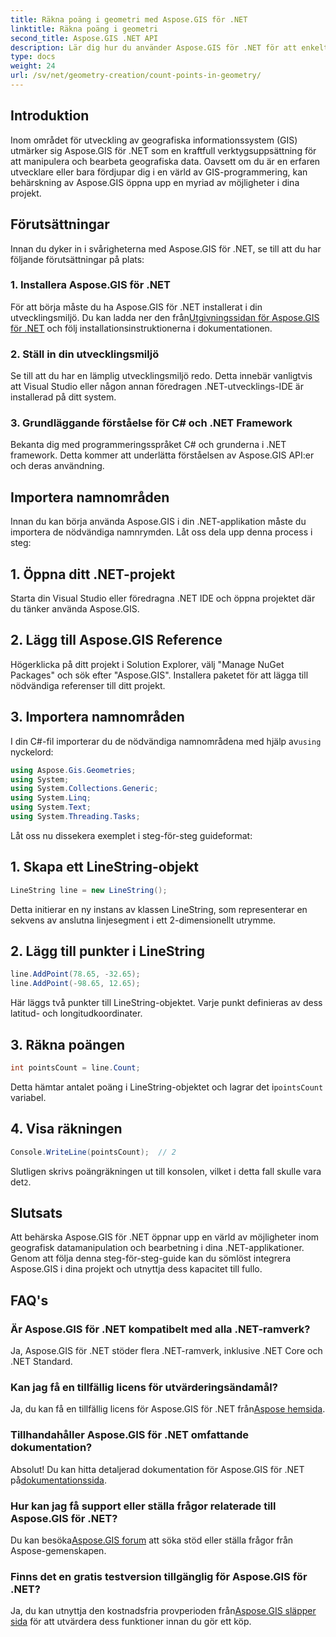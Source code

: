 ```yaml
---
title: Räkna poäng i geometri med Aspose.GIS för .NET
linktitle: Räkna poäng i geometri
second_title: Aspose.GIS .NET API
description: Lär dig hur du använder Aspose.GIS för .NET för att enkelt manipulera geografiska data. Omfattande tutorials tillgängliga.
type: docs
weight: 24
url: /sv/net/geometry-creation/count-points-in-geometry/
---
```

## Introduktion
Inom området för utveckling av geografiska informationssystem (GIS) utmärker sig Aspose.GIS för .NET som en kraftfull verktygsuppsättning för att manipulera och bearbeta geografiska data. Oavsett om du är en erfaren utvecklare eller bara fördjupar dig i en värld av GIS-programmering, kan behärskning av Aspose.GIS öppna upp en myriad av möjligheter i dina projekt.
## Förutsättningar
Innan du dyker in i svårigheterna med Aspose.GIS för .NET, se till att du har följande förutsättningar på plats:
### 1. Installera Aspose.GIS för .NET
 För att börja måste du ha Aspose.GIS för .NET installerat i din utvecklingsmiljö. Du kan ladda ner den från[Utgivningssidan för Aspose.GIS för .NET](https://releases.aspose.com/gis/net/) och följ installationsinstruktionerna i dokumentationen.
### 2. Ställ in din utvecklingsmiljö
Se till att du har en lämplig utvecklingsmiljö redo. Detta innebär vanligtvis att Visual Studio eller någon annan föredragen .NET-utvecklings-IDE är installerad på ditt system.
### 3. Grundläggande förståelse för C# och .NET Framework
Bekanta dig med programmeringsspråket C# och grunderna i .NET framework. Detta kommer att underlätta förståelsen av Aspose.GIS API:er och deras användning.

## Importera namnområden
Innan du kan börja använda Aspose.GIS i din .NET-applikation måste du importera de nödvändiga namnrymden. Låt oss dela upp denna process i steg:
## 1. Öppna ditt .NET-projekt
Starta din Visual Studio eller föredragna .NET IDE och öppna projektet där du tänker använda Aspose.GIS.
## 2. Lägg till Aspose.GIS Reference
Högerklicka på ditt projekt i Solution Explorer, välj "Manage NuGet Packages" och sök efter "Aspose.GIS". Installera paketet för att lägga till nödvändiga referenser till ditt projekt.
## 3. Importera namnområden
 I din C#-fil importerar du de nödvändiga namnområdena med hjälp av`using` nyckelord:
```csharp
using Aspose.Gis.Geometries;
using System;
using System.Collections.Generic;
using System.Linq;
using System.Text;
using System.Threading.Tasks;
```

Låt oss nu dissekera exemplet i steg-för-steg guideformat:
## 1. Skapa ett LineString-objekt
```csharp
LineString line = new LineString();
```
Detta initierar en ny instans av klassen LineString, som representerar en sekvens av anslutna linjesegment i ett 2-dimensionellt utrymme.
## 2. Lägg till punkter i LineString
```csharp
line.AddPoint(78.65, -32.65);
line.AddPoint(-98.65, 12.65);
```
Här läggs två punkter till LineString-objektet. Varje punkt definieras av dess latitud- och longitudkoordinater.
## 3. Räkna poängen
```csharp
int pointsCount = line.Count;
```
 Detta hämtar antalet poäng i LineString-objektet och lagrar det i`pointsCount` variabel.
## 4. Visa räkningen
```csharp
Console.WriteLine(pointsCount);  // 2
```
 Slutligen skrivs poängräkningen ut till konsolen, vilket i detta fall skulle vara det`2`.

## Slutsats
Att behärska Aspose.GIS för .NET öppnar upp en värld av möjligheter inom geografisk datamanipulation och bearbetning i dina .NET-applikationer. Genom att följa denna steg-för-steg-guide kan du sömlöst integrera Aspose.GIS i dina projekt och utnyttja dess kapacitet till fullo.
## FAQ's
### Är Aspose.GIS för .NET kompatibelt med alla .NET-ramverk?
Ja, Aspose.GIS för .NET stöder flera .NET-ramverk, inklusive .NET Core och .NET Standard.
### Kan jag få en tillfällig licens för utvärderingsändamål?
 Ja, du kan få en tillfällig licens för Aspose.GIS för .NET från[Aspose hemsida](https://purchase.aspose.com/temporary-license/).
### Tillhandahåller Aspose.GIS för .NET omfattande dokumentation?
Absolut! Du kan hitta detaljerad dokumentation för Aspose.GIS för .NET på[dokumentationssida](https://reference.aspose.com/gis/net/).
### Hur kan jag få support eller ställa frågor relaterade till Aspose.GIS för .NET?
 Du kan besöka[Aspose.GIS forum](https://forum.aspose.com/c/gis/33) att söka stöd eller ställa frågor från Aspose-gemenskapen.
### Finns det en gratis testversion tillgänglig för Aspose.GIS för .NET?
 Ja, du kan utnyttja den kostnadsfria provperioden från[Aspose.GIS släpper sida](https://releases.aspose.com/) för att utvärdera dess funktioner innan du gör ett köp.
